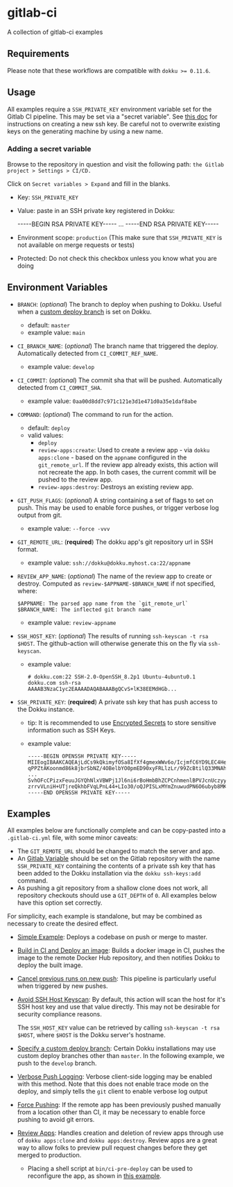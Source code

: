 # gitlab-ci

A collection of gitlab-ci examples

## Requirements

Please note that these workflows are compatible with `dokku >= 0.11.6`.

## Usage

All examples require a `SSH_PRIVATE_KEY` environment variable set for the Gitlab CI pipeline. This may be set via a "secret variable". See [this doc](https://docs.github.com/en/authentication/connecting-to-github-with-ssh/generating-a-new-ssh-key-and-adding-it-to-the-ssh-agent) for instructions on creating a new ssh key. Be careful not to overwrite existing keys on the generating machine by using a new name.

### Adding a secret variable

Browse to the repository in question and visit the following path: `the Gitlab project > Settings > CI/CD.`

Click on `Secret variables > Expand` and fill in the blanks.

- Key: `SSH_PRIVATE_KEY`
- Value: paste in an SSH private key registered in Dokku:

    -----BEGIN RSA PRIVATE KEY-----
    ...
    -----END RSA PRIVATE KEY-----

- Environment scope: `production` (This make sure that `SSH_PRIVATE_KEY` is not available on merge requests or tests)
- Protected: Do not check this checkbox unless you know what you are doing

## Environment Variables

- `BRANCH`: (_optional_) The branch to deploy when pushing to Dokku. Useful when a [custom deploy branch](https://dokku.com/docs/deployment/methods/git/#changing-the-deploy-branch) is set on Dokku.
  - default: `master`
  - example value: `main`
- `CI_BRANCH_NAME`: (_optional_) The branch name that triggered the deploy. Automatically detected from `CI_COMMIT_REF_NAME`.
  - example value: `develop`
- `CI_COMMIT`: (_optional_) The commit sha that will be pushed. Automatically detected from `CI_COMMIT_SHA`.
  - example value: `0aa00d8dd7c971c121e3d1e471d0a35e1daf8abe`
- `COMMAND`: (_optional_) The command to run for the action.
  - default: `deploy`
  - valid values:
    - `deploy`
    - `review-apps:create`: Used to create a review app - via `dokku apps:clone` - based on the `appname` configured in the `git_remote_url`. If the review app already exists, this action will not recreate the app. In both cases, the current commit will be pushed to the review app.
    - `review-apps:destroy`: Destroys an existing review app.
- `GIT_PUSH_FLAGS`: (_optional_) A string containing a set of flags to set on push. This may be used to enable force pushes, or trigger verbose log output from git.
  - example value: `--force -vvv`
- `GIT_REMOTE_URL`: (**required**) The dokku app's git repository url in SSH format.
  - example value: `ssh://dokku@dokku.myhost.ca:22/appname`
- `REVIEW_APP_NAME`: (_optional_) The name of the review app to create or destroy. Computed as `review-$APPNAME-$BRANCH_NAME` if not specified, where:

  ```text
  $APPNAME: The parsed app name from the `git_remote_url`
  $BRANCH_NAME: The inflected git branch name
  ```

  - example value: `review-appname`
- `SSH_HOST_KEY`: (_optional_) The results of running `ssh-keyscan -t rsa $HOST`. The github-action will otherwise generate this on the fly via `ssh-keyscan`.
  - example value:

    ```text
    # dokku.com:22 SSH-2.0-OpenSSH_8.2p1 Ubuntu-4ubuntu0.1
    dokku.com ssh-rsa AAAAB3NzaC1yc2EAAAADAQABAAABgQCvS+lK38EEMdHGb...
    ```

- `SSH_PRIVATE_KEY`: (**required**) A private ssh key that has push access to the Dokku instance.
  - tip: It is recommended to use [Encrypted Secrets](https://docs.github.com/en/free-pro-team@latest/actions/reference/encrypted-secrets) to store sensitive information such as SSH Keys.
  - example value:

    ```text
    -----BEGIN OPENSSH PRIVATE KEY-----
    MIIEogIBAAKCAQEAjLdCs9kQkimyfOSa8IfXf4gmexWWv6o/IcjmfC6YD9LEC4He
    qPPZtAKoonmd86k8jbrSbNZ/4OBelbYO0pmED90xyFRLlzLr/99ZcBtilQ33MNAh
    ...
    SvhOFcCPizxFeuuJGYQhNlxVBWPj1Jl6ni6rBoHmbBhZCPCnhmenlBPVJcnUczyy
    zrrvVLniH+UTjreQkhbFVqLPnL44+LIo30/oQJPISLxMYmZnuwudPN6O6ubyb8MK
    -----END OPENSSH PRIVATE KEY-----
    ```

## Examples

All examples below are functionally complete and can be copy-pasted into a `.gitlab-ci.yml` file, with some minor caveats:

- The `GIT_REMOTE_URL` should be changed to match the server and app.
- An [Gitlab Variable](https://docs.gitlab.com/ee/ci/variables/README.html#create-a-custom-variable-in-the-ui) should be set on the Gitlab repository with the name `SSH_PRIVATE_KEY` containing the contents of a private ssh key that has been added to the Dokku installation via the `dokku ssh-keys:add` command.
- As pushing a git repository from a shallow clone does not work, all repository checkouts should use a `GIT_DEPTH` of `0`. All examples below have this option set correctly.

For simplicity, each example is standalone, but may be combined as necessary to create the desired effect.

- [Simple Example](/example-pipelines/simple.yml): Deploys a codebase on push or merge to master.
- [Build in CI and Deploy an image](/example-pipelines/build-and-deploy.yml): Builds a docker image in CI, pushes the image to the remote Docker Hub repository, and then notifies Dokku to deploy the built image.
- [Cancel previous runs on new push](/example-pipelines/cancel-previous-runs.yml): This pipeline is particularly useful when triggered by new pushes.
- [Avoid SSH Host Keyscan](/example-pipelines/specify-ssh-host-key.yml): By default, this action will scan the host for it's SSH host key and use that value directly. This may not be desirable for security compliance reasons.

  The `SSH_HOST_KEY` value can be retrieved by calling `ssh-keyscan -t rsa $HOST`, where `$HOST` is the Dokku server's hostname.
- [Specify a custom deploy branch](/example-pipelines/custom-deploy-branch.yml): Certain Dokku installations may use custom deploy branches other than `master`. In the following example, we push to the `develop` branch.
- [Verbose Push Logging](/example-pipelines/verbose-logging.yml): Verbose client-side logging may be enabled with this method. Note that this does not enable trace mode on the deploy, and simply tells the `git` client to enable verbose log output
- [Force Pushing](/example-pipelines/force-push.yml): If the remote app has been previously pushed manually from a location other than CI, it may be necessary to enable force pushing to avoid git errors.
- [Review Apps](/example-pipelines/review-app.yml): Handles creation and deletion of review apps through use of `dokku apps:clone` and `dokku apps:destroy`. Review apps are a great way to allow folks to preview pull request changes before they get merged to production.
  - Placing a shell script at `bin/ci-pre-deploy` can be used to reconfigure the app, as shown in [this example](/example-pipelines/review-app/ci-pre-deploy).
